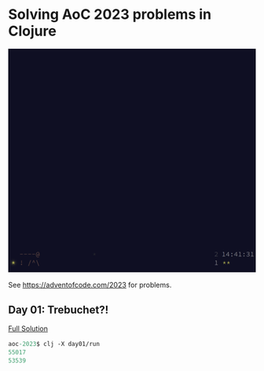 # Solving AoC 2023 problems in Clojure

![Logo](https://raw.githubusercontent.com/DrearyLisper/aoc-2023/master/images/logo.png)

See https://adventofcode.com/2023 for problems.

## Day 01: Trebuchet?!

[Full Solution](https://github.com/DrearyLisper/aoc-2023/tree/master/01)

``` clojure
aoc-2023$ clj -X day01/run
55017
53539
```
